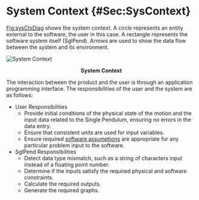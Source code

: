 # System Context {#Sec:SysContext}

[Fig:sysCtxDiag](./SecSysContext.md#Figure:sysCtxDiag) shows the system context. A circle represents an entity external to the software, the user in this case. A rectangle represents the software system itself (SglPend). Arrows are used to show the data flow between the system and its environment.

<div id="Figure:sysCtxDiag"></div>

![System Context](/assets/SystemContextFigure.png)

**<p align="center">System Context</p>**

The interaction between the product and the user is through an application programming interface. The responsibilities of the user and the system are as follows:

- User Responsibilities
  - Provide initial conditions of the physical state of the motion and the input data related to the Single Pendulum, ensuring no errors in the data entry.
  - Ensure that consistent units are used for input variables.
  - Ensure required [software assumptions](./SecAssumps.md#Sec:Assumps) are appropriate for any particular problem input to the software.
- SglPend Responsibilities
  - Detect data type mismatch, such as a string of characters input instead of a floating point number.
  - Determine if the inputs satisfy the required physical and software constraints.
  - Calculate the required outputs.
  - Generate the required graphs.
